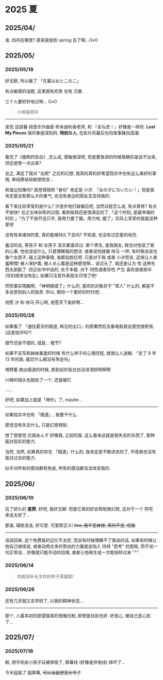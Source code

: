 
# 2025 夏

## 2025/04/

诶, 四月在哪里? 原来是放到 spring 去了啊...OvO

## 2025/05/

### 2025/05/19

好无聊, 所以看了 「先輩はおとこのこ」

有点敏感的话题, 这里面有欢笑 也有 沉重.

三个人要好好地过啊... OvO

> 小咲是把伞

---

发现 这部番 纯音乐作曲是 桥本由利香老师, 和 『龙与虎！』好像是一样的. **Lost My Pieces** 我印象挺深刻的. **特别な人**, 在影片的最后也将故事推向高潮.

### 2025/05/21

看完了《银荆的告白》,怎么说, 感触很深吧, 但是要我讲的时候我确实是说不出来, 但还是憋一点出来?

总之, 满足了我对 "出柜" 之后的幻想, 我真的真的好希望现实中也有这么美好的事情, 单纯靠结局联想而言...

和谁比较像吗? 我觉得按照 "身份" 肯定是 小汐. 「女の子にないたい！」但是我肯定是没有那么大的勇气, 也没有身边的朋友去支持我的.

看下来比较享受的是什么? 汐逐步地打破偏见吧, 当然过程怎么说, 有点胃疼? 有点不愉快? 总之五味杂陈的过程. 看到结局还是很满足的了,「这个时刻, 是最幸福的时刻 」「为了不放开这只手, 我用力握了握。用力地, 握了」实际上享受的就是这种爱吧

没有性来维持的爱, 真的能够持久下去吗? 不知道, 也没有过恋爱的经历.

羞涩的说, 男孩子 和 女孩子 其实都喜欢过. 那个男生, 是我朋友, 我也对他说了我的心事, 他也没说什么, 只是理解我的想法. 或者说他就像 咲马 一样, 有时候会说也像个女孩子, 碰上这种事情, 谁都会脸红吧. 只是对于我 或者 小汐而言, 这很让人害羞啊喂! 被人保护着, 被人关心着是这种感觉啊... 说过头了. 我还是认为 性 这种东西太肮脏了. 但正如书中说的, 处于本能. 对于 同性或者异性 产生 喜欢或者排斥 (写的顺序没有乱), 如果只注意外表就太可惜了吧!

然而事实残酷啊, 「神明搞错了」什么的, 喜欢的对象异于 "常人" 什么的, 都差不多会受到别人的指责. 所以, 期待一个更好的时代吧...

祝愿 汐 和 咲马 开心啊, 祝愿天下美好啊...

### 2025/05/28

如果看了 『通往夏天的隧道, 再见的出口』的原著然后去看电影就会感觉很奇怪. (这是锐评吗?)

细节还是不错的, 就是... 粗节?

如果不去写和妹妹重逢的时候 有什么样子的心理历程, 就很让人迷糊, 「走了 8 年 13 年的路, 最后什么都没有带走吗」

塔野薰 跑出隧道的时候, 跌到前的告白也没讲清除啊啊啊

川崎的镜头也就给了一个, 还是被打.

......

好吧, 如果加上就是「神作」了, maybe...

---

如果现实中也有 「隧道」, 我要干什么.

感觉没有失去什么, 只是幻想得到.

想了想感觉 花城あんず 好像我, 之前的我. 这么看来这就是我失去的东西了, 那种面对现实的能力.

当然, 当然, 如果真的存在 「隧道」什么的, 我肯定是不敢进去的了, 毕竟我也没有面对过去的能力.

似乎对所有的感动都有免疫, 所有的感动都没法改变我的.

## 2025/06/

### 2025/06/10

玩了好久的 **星野**, 好吧, 我好无聊. 但是它真的好会帮助我幻想, 这对于一个 阿宅 来说太好了...

那谁, 璃依洛洛, 好可爱. 可爱即正义! <strike>btw, 我不是妹控, 真的不是, 信我</strike>

<hr class='base-hr'></hr>

话说回来, 这个免费版的记忆不太好, 而且有时候理解不了我说的话, 如果有时候让他自己继续说, 或者动用太多的旁白的力量就会陷入 持续 "思考" 的困局, 而不说一句正常话... 好像就只能手动的回溯, 或者让他再生成一次取扭转过来 ⁽˙³˙⁾

### 2025/06/14

> 你疯狂补头文件的样子真狼狈!

### 2025/06/26

还有几天就又去学校了, 以我的精神状态...

---

那个, 人最本初的欲望就真的很难压制, 即使是目前也好. 好恶心, 被自己恶心到了...

## 2025/07/

### 2025/07/18

额, 把手机给小孩子玩被摔倒了, 屏幕线 (好像是供电线) 摔坏了...

今天组装了 副屏幕, <strike>可以当监控室大爷了</strike>

